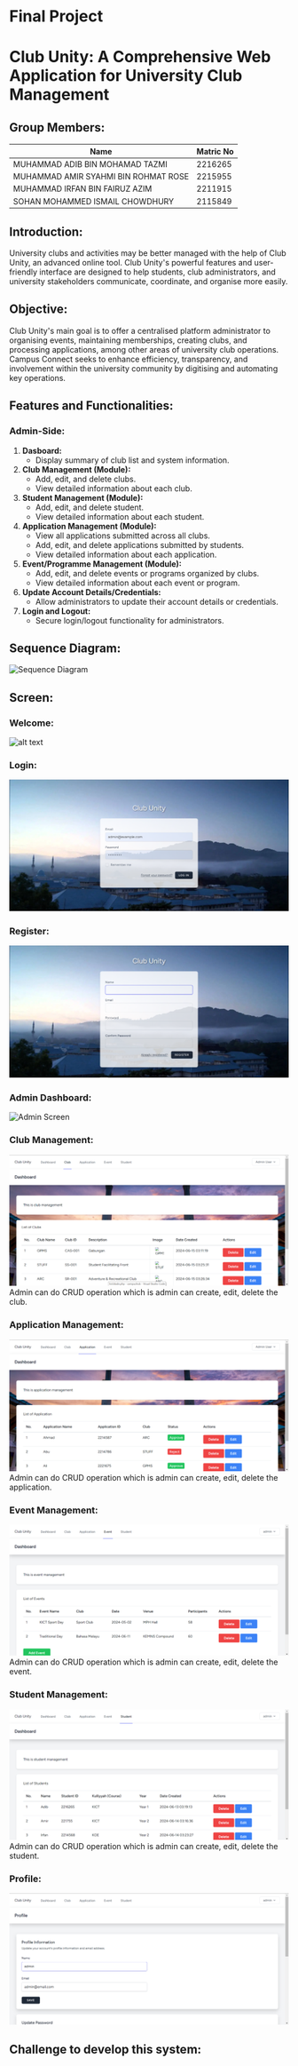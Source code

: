 
# Final Project

# Club Unity: A Comprehensive Web Application for University Club Management

## Group Members:
| Name  | Matric No |
| ------------- | ------------- |
| MUHAMMAD ADIB BIN MOHAMAD TAZMI | 2216265 |
| MUHAMMAD AMIR SYAHMI BIN ROHMAT ROSE | 2215955 |
| MUHAMMAD IRFAN BIN FAIRUZ AZIM | 2211915 |
| SOHAN MOHAMMED ISMAIL CHOWDHURY | 2115849 |

## Introduction:
University clubs and activities may be better managed with the help of Club Unity, an advanced online tool. Club Unity's powerful features and user-friendly interface are designed to help students, club administrators, and university stakeholders communicate, coordinate, and organise more easily.

## Objective:
Club Unity's main goal is to offer a centralised platform administrator to organising events, maintaining memberships, creating clubs, and processing applications, among other areas of university club operations. Campus Connect seeks to enhance efficiency, transparency, and involvement within the university community by digitising and automating key operations.

## Features and Functionalities:

### Admin-Side:
1. **Dasboard:**
   - Display summary of club list and system information.
2. **Club Management (Module):**
   - Add, edit, and delete clubs.
   - View detailed information about each club.
3. **Student Management (Module):**
   - Add, edit, and delete student.
   - View detailed information about each student.
4. **Application Management (Module):**
   - View all applications submitted across all clubs.
   - Add, edit, and delete applications submitted by students.
   - View detailed information about each application.
6. **Event/Programme Management (Module):**
   - Add, edit, and delete events or programs organized by clubs.
   - View detailed information about each event or program.
7. **Update Account Details/Credentials:**
   - Allow administrators to update their account details or credentials.
8. **Login and Logout:**
   - Secure login/logout functionality for administrators.


## Sequence Diagram:
![Sequence Diagram](https://github.com/adbtzmi/Project-Proposal/assets/89768879/8975f828-c40d-47d7-9fe4-50b06f7ff7df)


## Screen:

### Welcome:
![alt text](Screnshot/image-3.png)

### Login:
![alt text](Screenshot/image-4.png)

### Register:
![alt text](Screenshot/image-5.png)

### Admin Dashboard:
![Admin Screen]()

### Club Management:
![alt text](Screenshot/image-7.png)
Admin can do CRUD operation which is admin can create, edit, delete the club.

### Application Management:
![alt text](Screenshot/image-8.png)
Admin can do CRUD operation which is admin can create, edit, delete the application.

### Event Management:
![Event management](Screenshot/image-1.png)
Admin can do CRUD operation which is admin can create, edit, delete the event.

### Student Management:
![alt text](Screenshot/image-2.png)
Admin can do CRUD operation which is admin can create, edit, delete the student.

### Profile:
![Profile Screen](Screenshot/image.png)


## Challenge to develop this system: